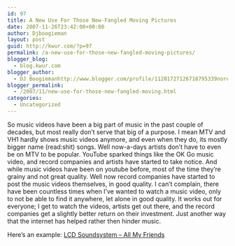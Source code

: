 ```yaml
---
id: 97
title: A New Use For Those New-Fangled Moving Pictures
date: 2007-11-26T23:42:00+00:00
author: Djboogieman
layout: post
guid: http://kwur.com/?p=97
permalink: /a-new-use-for-those-new-fangled-moving-pictures/
blogger_blog:
  - blog.kwur.com
blogger_author:
  - DJ Boogiemanhttp://www.blogger.com/profile/11281727126718795339noreply@blogger.com
blogger_permalink:
  - /2007/11/new-use-for-those-new-fangled-moving.html
categories:
  - Uncategorized
---
```

<div class="pf-content">
  <p>
    So music videos have been a big part of music in the past couple of decades, but most really don&#8217;t serve that big of a purpose. I mean MTV and VH1 hardly shows music videos anymore, and even when they do, its mostly bigger name (read:shit) songs. Well now-a-days artists don&#8217;t have to even be on MTV to be popular. YouTube sparked things like the OK Go music video, and record companies and artists have started to take notice. And while music videos have been on youtube before, most of the time they&#8217;re grainy and not great quality. Well now record companies have started to post the music videos themselves, in good quality. I can&#8217;t complain, there have been countless times when I&#8217;ve wanted to watch a music video, only to not be able to find it anywhere, let alone in good quality. It works out for everyone; I get to watch the videos, artists get out there, and the record companies get a slightly better return on their investment. Just another way that the internet has helped rather then hinder music.
  </p>
  
  <p>
    Here&#8217;s an example: <a href="http://youtube.com/watch?v=i2V_ZT-nyOs&feature=related">LCD Soundsystem &#8211; All My Friends</a>
  </p>
</div>